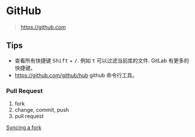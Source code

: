 # GitHub

> <https://github.com>

## Tips

* 查看所有快捷键 <kbd>Shift</kbd> + <kbd>/</kbd>. 例如 <kbd>t</kbd> 可以过滤当前库的文件. GitLab 有更多的快捷键。
* <https://github.com/github/hub> github 命令行工具。

### Pull Request

1. fork
2. change, commit, push
3. pull request

[Syncing a fork](https://help.github.com/articles/syncing-a-fork/)

